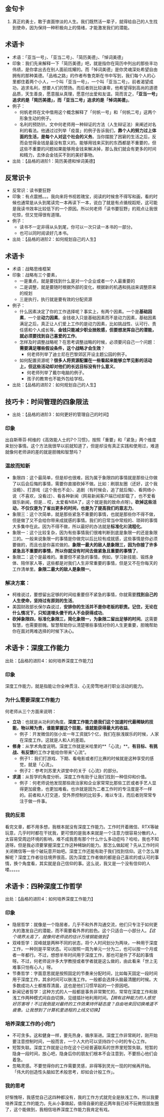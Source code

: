 
## 金句卡
1. 真正的勇士，敢于直面惨淡的人生。我们既然活一辈子，就得给自己的人生找到使命，因为保持一种积极向上的情绪，才能激发我们的潜能。

## 术语卡
- 术语：「亚当一号」、「亚当二号」、「简历美德」、「悼词美德」
- 印象：我们先来解释一下「简历美德」吧，就是指你在简历中列出的那些丰功伟绩，是你拿出去在别人面前炫耀的。而「悼词美德」是你灵魂深处希望自由拥有的那种美德。「品格之路」的作者布鲁克斯在书中写到，我们每个人的心里都住着两个小人，一个叫「亚当一号」，一个叫「亚当二号」，前者渴望成功，追求名利，想要人们的赞扬。而后者则比较谦卑，他希望得到高尚的道德品质，天生善良，愿意服从真理，愿意付出爱和友谊。简而言之，**「亚当一号」追求的是「简历美德」，而「亚当二号」追求的是「悼词美德」**。
- 例子：
	- 何帆老师在文中借用这个概念解释了「何帆一号」和「何帆二号」这两个形象生动的例子。
	- 名利的预防针。文中何老师用一种辩证的方法（人生辩证法）来阐述对名利的看法。他通过过列举「疫苗」的例子告诉我们，**靠个人的努力过上体面的生活，是每个人对这个社会的义务**。当你摆脱了困窘的生活之后，反而会觉得金钱是最没有意义的。能够用钱来买到的东西都是不重要的，但这些不重要的问题如果能够用金钱来解决掉，那么我们就会有更多的时间和精力，去体会金钱买不到的美好事物。
- 出处：【品格的进阶1：简历美德和悼词美德】

## 反常识卡
- 反常识：读书要狂野
- 印象：有点震撼。。。我向来将书视若瑰宝，阅读的时候舍不得写和画，看的时候也通常是从头到尾读完一本再读下一本，说白了就是有点循规蹈矩，这可能是我读书效率比较低下的一个原因。所以何老师「读书要狂野」的观点让我很吃惊，但又觉得很有道理。
- 例子：
	- 读书不一定非得从头到尾，你可以一次只读一本书的一部分。
	- 也可以同时阅读好几本书。
- 出处：【品格的进阶2：如何规划自己的人生】

## 术语卡
- 术语：战略思维框架
- 印象：战略有三个要素，
	- 一是重点，就是要找到什么是对一个企业或者一个人最重要的
	- 二是调整，就是要随时根据外部的变化，根据新的机遇和挑战来调整原来的规划
	- 三是执行，执行就是要有效的分配资源
- 例子：
	- 什么因素决定了你的工作选择呢？事实上，有两个因素。一个是**基础因素**，一个是**动力因素**。金钱收入只是基础因素而不是动力因素，基础因素满足之后，真正让人们爱上工作的是动力因素，比如挑战性、认可行、责任感和个人成长等。**金钱只能减少职业挫败感，但要想发挥自己的潜能，就必须要找到自己喜爱的工作**。
	- 怎样及时调整战略呢？在思考调整战略的时候，必须要问自己一个问题：**需要满足哪些假设条件，这个战略才会生效**？
		- 何老师列举了迪士尼在巴黎郊区开设主题公园的例子。
	- 如何配置资源呢？**很多人将资源配置在一些看起来能够立竿见影的活动上，但这些活动却对他们的长远目标没有什么意义**。
		- 何老师列举了戴尔电脑的例子。
		- 孩子的教育也不能外包给学校。
- 出处：【品格的进阶2：如何规划自己的人生】

## 技巧卡：时间管理的四象限法
- 出处：【品格的进阶3：如何更好的管理自己的时间】
### 印象
出自斯蒂芬·柯维的《高效能人士的7个习惯》，按照「重要」和「紧急」两个维度来划分事情。这个方法我很早以前就知道了，但是却没有真正实践和使用过，难道就像何老师讲的差的就是胆魄和智慧吗？

### 温故而知新
- 象限四：这个最简单，但是却也很难，因为属于象限四的事情就是那些让你做了以后会后悔的事情，需要你直接砍掉不做。比如：刷朋友圈（还好，这个我没瘾）、打游戏（这个我也不会）、追剧（有时候会，追了就后悔）、看网络小说（不喜欢，没看过）、看各种新闻（网易新闻客户端已经卸载了，也不爱看娱乐新闻，但是… 哎，太爱看NBA了，这个就是我的致命点呀）。**砍掉这些活动，不仅仅是为了省出更多的时间，也是为了提高我们的意志力**。
- 象限三：这个次简单，就是那些紧急不重要的事情，也就是那些你不得不做，但是做了又不会给你带来成就感的事情。我们的日常当中常规的、琐碎的事情大多集中在此。因为不得不做，所以最好的办法就是**标准化**和**流程化**。
- 象限一：这个比较复杂，因为有些事情我们很难判断到底是象限一的还是象限三的。一般来说象限一的事情是你做完以后比较有成就感，这些事情是你必须要做的，而且也是你喜欢做的。**象限一最大的敌人是象限三，因为你接了许多紧急且不重要的事情，所以你就没有时间去做紧急且重要的事情了**。
- 象限二：这个是最难的。重要但不紧急的事情，例如，学习新技能、锻炼身体、陪伴家人等，这些都是对我们人生非常重要的事情，但是又不在你每天的工作清单里。**象限二最大的敌人是象限一**。
### 解决方案：
- 柯维说过，要想留出足够的时间给重要但不紧急的事情，你就需要**找到自己的人生使命，坚持过有原则的生活**。
- 美国财政部长保尔森说过，**安排你的生活并不是你老板的职责。记住，无论在什么情况下，只知道埋头傻干的人不会获得成功**。
- **砍掉象限四，标准化象限三，简化象限一，为象限二留出足够的时间**。这需要智慧，也需要胆魄。智慧帮助你认清楚哪些事情对你的人生更重要，胆魄帮助你在面对两难选择的时候下决心。


## 术语卡：深度工作能力
出处：【品格的进阶4：如何培养深度工作能力】
### 印象
深度工作能力，就是指能让你全神贯注、心无旁骛地进行职业活动的能力。

### 为什么需要深度工作能力
何老师从三个方面来说明：
- **立功**：也就是从功利的角度。**深度工作能力是我们这个加速时代最稀缺的技能，物以稀为贵，谁能掌握这个技能，谁就能获得最大的收益**。
	- 例子：开发微信的张小龙一年工资就5个亿，我们在肤浅娱乐的时候，人家在深度工作。这就是人和人的差距。
- **修身**：从学术角度说明。深度工作就是米哈里的**「心流」**。**有目标、有挑战、有反馈**的工作才能给你带来“心流”。
	- 例子1：我们打游戏、下期、看电影或者打比赛的时候就是这种享受的感觉，就是「心流」。
	- 例子2：参考刘苏里大讲堂中的关于《心流》的部分。
- **求道**：从哲学的角度分析。深度工作有助于让我们找到一种信仰和价值。
	- 例子：何老师说他发现那些政治家和企业家常常比那些工匠或者手艺人显得更加疲惫，也更加难看。也许就是因为二者工作时的专注度是不一样的。前者和人打交道，受外界控制的比较多，难以专注，而后者则常常专注于做一件事。

### 我的反思
看完文章，都不用多想，我根本就没有深度工作能力。工作时开着微信、RTX等破玩意，几乎时时都在干扰我，更可恨的是我本来就是一个注意力很容易分散的人，太容易受周边环境的影响，难不成我患有那个什么什么多动症吗？哈哈，我也不知道呀。但是我必须要掌握深度工作这种稀缺的能力。那怎么做起呢？先从工作时间关闭微信等一些个破玩意开始吧。深度工作还能有助于我们找到信仰。这个怎么理解呢？深度工作者往往境界很高，因为深度工作者做的都是自己喜欢的或认可的事情，换个角度看，其实就是自己信仰的事。这么说，我又是一个没有信仰的人喽。。。。。

## 术语卡：四种深度工作哲学
出处：【品格的进阶4：如何培养深度工作能力】

### 印象
- 隐居哲学：就像是一个隐居者，几乎不和外界沟通交流，他们只专注于如何更大的激发自己的潜能，而不需要看外界的脸色。这个只适合一小部分人。*【这个境界太高了，就像何老师说的估计万维钢能做到】*
- 双峰哲学：双峰就是两种不同的状态，将个人时间划分为两块，一种用于深度工作，一种则是平常状态。可以按照一周为单元一分为二，也可以按一个月或者一年都行。不过，想想半年时间用于深度工作，那也可是件了不起的事情呀。不过，何老师说许多大学教授或者学者就是这么做的，由此看来「世上无难事只怕有心人」呀。
- 节奏哲学：字面意思就是按照固定的节奏来分配时间，比如每天固定一段时间用于深度工作，其余时间可以肤浅工作。一般都会选择头脑最清醒的时候。大多数成功人士都推荐清晨，这也是他们习惯早起的一个原因吧。
- 新闻记者哲学：这种方式的人一般都是事务非常繁忙的，常常在深度工作和肤浅工作两种模式间自由切换，见缝插针地利用时间。*【拥有这种能力的人感觉好厉害呀！不过我倒是对最终的工作效果持怀疑态度？自由地来回切换难道不疲惫。让我想到了计算机里进程的上线文切换】*

### 培养深度工作的小窍门
- 不可贪多。这和健身一样，要先热身，循序渐进。深度工作非常耗时，刚开始要注意控制时间，一般而言，一个人大约可以坚持四个小时的专心工作。
- 短暂失联。深度工作就是让你在这个已经普遍联系的世界里短暂失联。短暂的隐身一段时间，放心吧，隐身后你的朋友们根本不会注意到，不要担心他们会着急。
- 忽略灵感。不要觉得你的工作需要灵感，非得等到灵光一现的时候再开始。「伟大的创造性头脑如艺术般思考，却如会计般工作」。

### 我的思考
好惭愧呀，我感觉自己这四种都没有，我的工作方式就完全是肤浅工作。所以我要培养深度工作的能力。先从小事做起，值得自豪的是近两年我已经不玩微信朋友圈了，这个能做到，我相信培养深度工作能力我肯定有戏。

